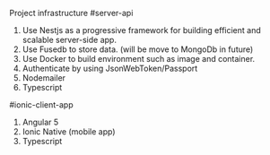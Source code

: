Project infrastructure
#server-api
1.  Use Nestjs as a progressive framework for building efficient and scalable server-side app.
2.  Use Fusedb to store data. (will be move to MongoDb in future)
3.  Use Docker to build environment such as image and container.
4.  Authenticate by using JsonWebToken/Passport
5.  Nodemailer
6.  Typescript


#ionic-client-app
1.  Angular 5 
2.  Ionic Native (mobile app)
3.  Typescript
